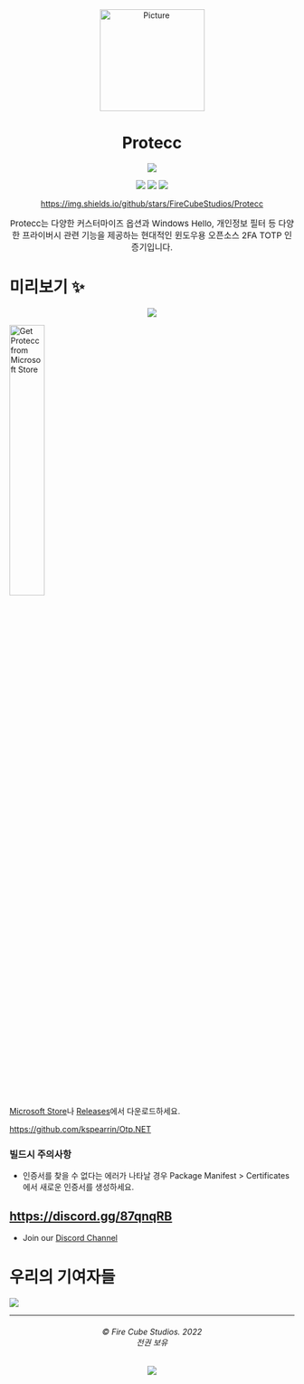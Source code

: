 <div align="center">
<img src="https://store-images.s-microsoft.com/image/apps.299.14273821654312693.8dbd6f2d-c24c-4a0d-b1e7-e76da9a48306.262a77d4-c2a5-40f4-bdea-2e4c7849f556" alt="Picture" style="display: block; margin: 0 auto; height: 180px;width:185px"/>
</div>

<div align="center">
<h1>Protecc</h1>

<a href="https://github.com/FireCubeStudios/Protecc"><img src="https://img.shields.io/badge/Contributions-welcome-green"></a>

<a href="https://github.com/FireCubeStudios/Protecc/issues"><img src="https://img.shields.io/github/issues/FireCubeStudios/Protecc"></a>
<a href="https://github.com/FireCubeStudios/Protecc/fork"><img src="https://img.shields.io/github/forks/FireCubeStudios/Protecc"></a>
<a href="https://github.com/FireCubeStudios/Protecc/stargazers/"><img src="https://img.shields.io/github/stars/FireCubeStudios/Protecc"></a>

https://img.shields.io/github/stars/FireCubeStudios/Protecc

<p style="font-size:15px;">Protecc는 다양한 커스터마이즈 옵션과 Windows Hello, 개인정보 필터 등 다양한 프라이버시 관련 기능을 제공하는 현대적인 윈도우용 오픈소스 2FA TOTP 인증기입니다.</p>
</div>

# 미리보기 ✨

<p align="center">
  <img align="center" src="https://store-images.s-microsoft.com/image/apps.36005.14273821654312693.614a2153-2264-4640-872a-02a2690944dd.0647a0bf-af72-4d44-b0c9-7e097abaa082">
  </p>


<a href="https://apps.microsoft.com/store/detail/protecc-2fa-client/9PJX91M06TZS"><img width="35%" src="Assets\Get_it_from_Microsoft_Badge.svg" alt="Get Protecc from Microsoft Store"></a>

[Microsoft Store](https://apps.microsoft.com/store/detail/protecc-2fa-client/9PJX91M06TZS)나 [Releases](https://github.com/FireCubeStudios/Protecc/releases)에서 다운로드하세요.


https://github.com/kspearrin/Otp.NET

  ### 빌드시 주의사항
  - 인증서를 찾을 수 없다는 에러가 나타날 경우 Package Manifest > Certificates 에서 새로운 인증서를 생성하세요.

## https://discord.gg/87qnqRB
- Join our [Discord Channel](https://discord.gg/87qnqRB)

# 우리의 기여자들

<a href="https://github.com/FireCubeStudios/Protecc/graphs/contributors">
  <img src="https://contrib.rocks/image?repo=FireCubeStudios/Protecc" />
</a>

<hr />

<h6 align="center">© Fire Cube Studios. 2022 
<br>
전권 보유</h6>
<p align="center">
    <a href="https://github.com/FireCubeStudios/Protecc/blob/master/LICENSE.txt"><img src="https://img.shields.io/static/v1.svg?style=for-the-badge&label=License&message=MIT&logoColor=d9e0ee&colorA=363a4f&colorB=b7bdf8"/></a>
</p>



